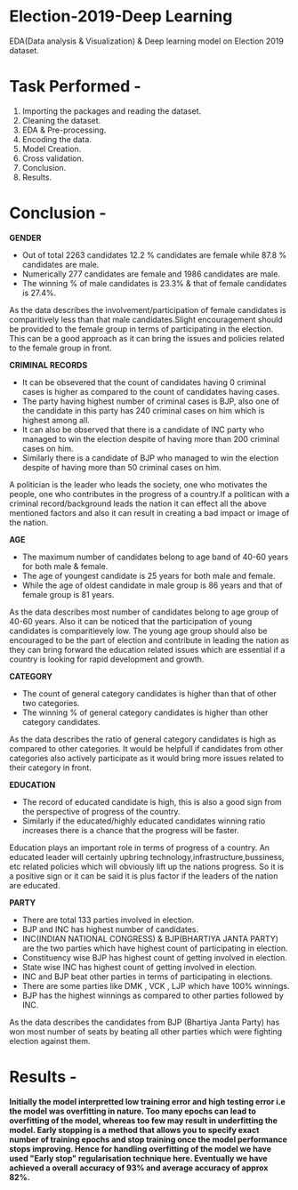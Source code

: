 # Election-2019-Deep Learning
EDA(Data analysis &amp; Visualization) &amp; Deep learning model on Election 2019 dataset.

# Task Performed -

1. Importing the packages and reading the dataset.
2. Cleaning the dataset.
3. EDA & Pre-processing.
4. Encoding the data.
5. Model Creation.
6. Cross validation.
7. Conclusion.
8. Results.
  
# Conclusion -

**GENDER**
 - Out of total 2263 candidates 12.2 % candidates are female while 87.8 % candidates are male.
 - Numerically 277 candidates are female and 1986 candidates are male.
 - The winning % of male candidates is 23.3% & that of female candidates is 27.4%.


As the data describes the involvement/participation of female candidates is comparitively less than that male candidates.Slight encouragement should be provided to the female group in terms of participating in the election. This can be a good approach as it can bring the issues and policies related to the female group in front.

**CRIMINAL RECORDS**
- It can be obsevered that the count of candidates having 0 criminal cases is higher as compared to the count of candidates having cases.
- The party having highest number of criminal cases is BJP, also one of the candidate in this party has 240 criminal cases on him which is highest among all.
- It can also be observed that there is a candidate of INC party who managed to win the election despite of having more than 200 criminal cases on him.
- Similarly there is a candidate of BJP who managed to win the election despite of having more than 50 criminal cases on him.

A politician is the leader who leads the society, one who motivates the people, one who contributes in the progress of a country.If a politican with a criminal record/background leads the nation it can effect all the above mentioned factors and also it can result in creating a bad impact or image of the nation.

**AGE**
- The maximum number of candidates belong to age band of 40-60 years for both male & female.
- The age of youngest candidate is 25 years for both male and female.
- While the age of oldest candidate in male group is 86 years and that of female group is 81 years.

As the data describes most number of candidates belong to age group of 40-60 years. Also it can be noticed that the participation of young candidates is comparitievely low. The young age group should also be encouraged to be the part of election and contribute in leading the nation as they can bring forward the education related issues which are essential if a country is looking for rapid development and growth.

**CATEGORY**
- The count of general category candidates is higher than that of other two categories.
- The winning % of general category candidates is higher than other category candidates.

As the data describes the ratio of general category candidates is high as compared to other categories. It would be helpfull if candidates from other categories also actively participate as it would bring more issues related to their category in front.

**EDUCATION**
- The record of educated candidate is high, this is also a good sign from the perspective of progress of the country.
- Similarly if the educated/highly educated candidates winning ratio increases there is a chance that the progress will be faster.

Education plays an important role in terms of progress of a country. An educated leader will certainly upbring technology,infrastructure,bussiness, etc related policies which will obviously lift up the nations progress. So it is a positive sign or it can be said it is plus factor if the leaders of the nation are educated.

**PARTY**
- There are total 133 parties involved in election.
- BJP and INC has highest number of candidates.
- INC(INDIAN NATIONAL CONGRESS) & BJP(BHARTIYA JANTA PARTY) are the two parties which have highest count of participating in election.
- Constituency wise BJP has highest count of getting involved in election.
- State wise INC has highest count of getting involved in election.
- INC and BJP beat other parties in terms of participating in elections.
- There are some parties like DMK , VCK , LJP which have 100% winnings.
- BJP has the highest winnings as compared to other parties followed by INC.

As the data describes the candidates from BJP (Bhartiya Janta Party) has won most number of seats by beating all other parties which were fighting election against them.
# Results -
**Initially the model interpretted low training error and high testing error i.e the model was overfitting in nature. Too many epochs can lead to overfitting of the model, whereas too few may result in underfitting the model. Early stopping is a method that allows you to specify exact number of training epochs and stop training once the model performance stops improving. Hence for handling overfitting of the model we have used "Early stop" regularisation technique here. Eventually we have achieved a overall accuracy of 93% and average accuracy of approx 82%.**
